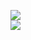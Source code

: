 [![](https://img.shields.io/badge/Made%20With-Github%20Spray-lightgrey.svg?style=for-the-badge&logo=github)](https://github.com/Annihil/github-spray#5962)  
[![](https://i.imgur.com/2DrTn0Z.gif)](https://github.com/Annihil/github-spray)